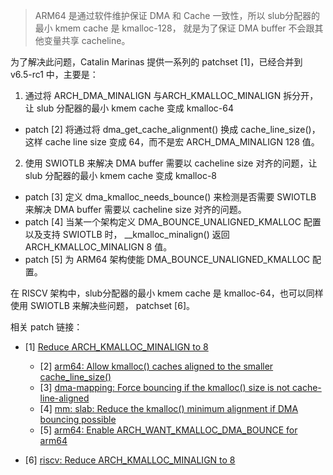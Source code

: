 > ARM64 是通过软件维护保证 DMA 和 Cache 一致性，所以 slub分配器的最小 kmem cache  是 kmalloc-128，
> 就是为了保证 DMA buffer 不会跟其他变量共享 cacheline。

为了解决此问题，Catalin Marinas 提供一系列的 patchset [1]，已经合并到 v6.5-rc1 中，主要是：

1. 通过将 ARCH_DMA_MINALIGN 与ARCH_KMALLOC_MINALIGN 拆分开，让 slub 分配器的最小 kmem cache  变成 kmalloc-64

* patch [2] 将通过将 dma_get_cache_alignment() 换成 cache_line_size()，
这样 cache line size 变成 64，而不是宏 ARCH_DMA_MINALIGN  128 值。

2. 使用 SWIOTLB 来解决 DMA buffer 需要以 cacheline size 对齐的问题，让 slub 分配器的最小 kmem cache 变成 kmalloc-8

* patch [3] 定义 dma_kmalloc_needs_bounce() 来检测是否需要 SWIOTLB 来解决 DMA buffer 需要以 cacheline size 对齐的问题。
* patch [4] 当某一个架构定义 DMA_BOUNCE_UNALIGNED_KMALLOC 配置以及支持 SWIOTLB 时，
__kmalloc_minalign() 返回 ARCH_KMALLOC_MINALIGN 8 值。
* patch [5] 为 ARM64 架构使能 DMA_BOUNCE_UNALIGNED_KMALLOC 配置。



在 RISCV 架构中，slub分配器的最小 kmem cache  是 kmalloc-64，也可以同样使用
SWIOTLB 来解决些问题， patchset [6]。



相关 patch 链接：

* [1] [Reduce ARCH_KMALLOC_MINALIGN to 8](https://lore.kernel.org/all/20230612153201.554742-1-catalin.marinas@arm.com/T/#u)
  * [2] [arm64: Allow kmalloc() caches aligned to the smaller cache_line_size()](https://lore.kernel.org/all/20230612153201.554742-1-catalin.marinas@arm.com/T/#m46d8d8d0290a1ba0219b851797b562b4c3de84d5)
  * [3] [dma-mapping: Force bouncing if the kmalloc() size is not cache-line-aligned](https://lore.kernel.org/all/20230612153201.554742-1-catalin.marinas@arm.com/T/#m9b1148301901ec7ab375099d4caad009a538d6e8)
  * [4] [mm: slab: Reduce the kmalloc() minimum alignment if DMA bouncing possible](https://lore.kernel.org/all/20230612153201.554742-1-catalin.marinas@arm.com/T/#mb6c36a3118fc80775ccad992f1aadeffa827b95f)
  * [5] [arm64: Enable ARCH_WANT_KMALLOC_DMA_BOUNCE for arm64](https://lore.kernel.org/all/20230612153201.554742-1-catalin.marinas@arm.com/T/#mb8c3fc48671929eeea3593113b27197946eeb10f)

* [6] [riscv: Reduce ARCH_KMALLOC_MINALIGN to 8](https://lore.kernel.org/all/20230716165147.1897-1-jszhang@kernel.org/)
